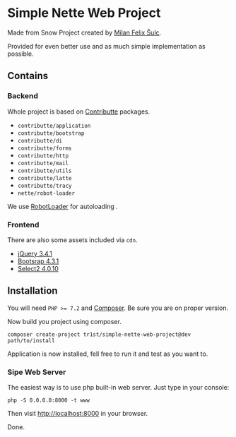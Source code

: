 # Simple Nette Web Project

Made from Snow Project created by [Milan Felix Šulc](https://github.com/f3l1x).

Provided for even better use and as much simple implementation as possible.

## Contains 

### Backend
 
Whole project is based on [Contributte](https://contributte.org/) packages.

- `contributte/application`
- `contributte/bootstrap`
- `contributte/di`
- `contributte/forms`
- `contributte/http`
- `contributte/mail`
- `contributte/utils`
- `contributte/latte`
- `contributte/tracy`
- `nette/robot-loader`

We use [RobotLoader](https://doc.nette.org/cs/2.4/robotloader) for autoloading .

### Frontend

There are also some assets included via `cdn`.

- [jQuery 3.4.1](https://jquery.com/)
- [Bootsrap 4.3.1](https://getbootstrap.com/)
- [Select2 4.0.10](https://select2.org/)

## Installation

You will need `PHP >= 7.2` and [Composer](https://getcomposer.org/). Be sure you are on proper version.

Now build you project using composer. 

```
composer create-project tr1st/simple-nette-web-project@dev path/to/install
```

Application is now installed, fell free to run it and test as you want to.

### Sipe Web Server

The easiest way is to use php built-in web server. Just type in your console:

```
php -S 0.0.0.0:8000 -t www
```

Then visit [http://localhost:8000](http://localhost:8000) in your browser.

Done.
